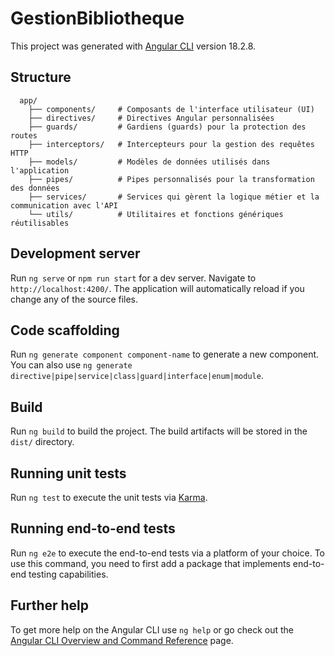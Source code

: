 # GestionBibliotheque

This project was generated with [Angular CLI](https://github.com/angular/angular-cli) version 18.2.8.

## Structure

```
  app/
    ├── components/     # Composants de l'interface utilisateur (UI)
    ├── directives/     # Directives Angular personnalisées
    ├── guards/         # Gardiens (guards) pour la protection des routes
    ├── interceptors/   # Intercepteurs pour la gestion des requêtes HTTP
    ├── models/         # Modèles de données utilisés dans l'application
    ├── pipes/          # Pipes personnalisés pour la transformation des données
    ├── services/       # Services qui gèrent la logique métier et la communication avec l'API
    └── utils/          # Utilitaires et fonctions génériques réutilisables
```


## Development server

Run `ng serve` or `npm run start` for a dev server. Navigate to `http://localhost:4200/`. The application will automatically reload if you change any of the source files.

## Code scaffolding

Run `ng generate component component-name` to generate a new component. You can also use `ng generate directive|pipe|service|class|guard|interface|enum|module`.

## Build

Run `ng build` to build the project. The build artifacts will be stored in the `dist/` directory.

## Running unit tests

Run `ng test` to execute the unit tests via [Karma](https://karma-runner.github.io).

## Running end-to-end tests

Run `ng e2e` to execute the end-to-end tests via a platform of your choice. To use this command, you need to first add a package that implements end-to-end testing capabilities.

## Further help

To get more help on the Angular CLI use `ng help` or go check out the [Angular CLI Overview and Command Reference](https://angular.dev/tools/cli) page.
